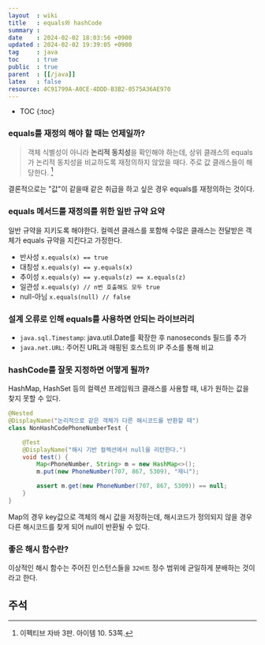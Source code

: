 ```yaml
---
layout  : wiki
title   : equals와 hashCode
summary : 
date    : 2024-02-02 18:03:56 +0900
updated : 2024-02-02 19:39:05 +0900
tag     : java 
toc     : true
public  : true
parent  : [[/java]]
latex   : false
resource: 4C91799A-A0CE-4DDD-B3B2-0575A36AE970
---
```

* TOC
{:toc}

### equals를 재정의 해야 할 때는 언제일까?

> 객체 식별성이 아니라 **논리적 동치성**을 확인해야 하는데, 상위 클래스의 equals가 논리적 동치성을 비교하도록 재정의하지 않았을 때다. 주로 값 클래스들이 해당한다. [^1]

결론적으로는 "값"이 같을때 같은 취급을 하고 싶은 경우 equals를 재정의하는 것이다.

### equals 메서드를 재정의를 위한 일반 규약 요약

일반 규약을 지키도록 해야한다. 컬렉션 클래스를 포함해 수많은 클래스는 전달받은 객체가 equals 규약을 지킨다고 가정한다.

- 반사성 `x.equals(x) == true`
- 대칭성 `x.equals(y) == y.equals(x)`
- 추이성 `x.equals(y) == y.equals(z) == x.equals(z)`
- 일관성 `x.equals(y) // n번 호출해도 모두 true`
- null-아님 `x.equals(null) // false`

### 설계 오류로 인해 equals를 사용하면 안되는 라이브러리

- `java.sql.Timestamp`: java.util.Date를 확장한 후 nanoseconds 필드를 추가
- `java.net.URL`: 주어진 URL과 매핑된 호스트의 IP 주소를 통해 비교

### hashCode를 잘못 지정하면 어떻게 될까?

HashMap, HashSet 등의 컬렉션 프레임워크 클래스를 사용할 때, 내가 원하는 값을 찾지 못할 수 있다. 

```java
@Nested
@DisplayName("논리적으로 같은 객체가 다른 해시코드를 반환할 때")
class NonHashCodePhoneNumberTest {

	@Test
	@DisplayName("해시 기반 컬렉션에서 null을 리턴한다.")
	void test() {
		Map<PhoneNumber, String> m = new HashMap<>();
		m.put(new PhoneNumber(707, 867, 5309), "제니");

		assert m.get(new PhoneNumber(707, 867, 5309)) == null;
	}
}
```

Map의 경우 key값으로 객체의 해시 값을 저장하는데, 해시코드가 정의되지 않을 경우 다른 해시코드를 찾게 되어 null이 반환될 수 있다.

### 좋은 해시 함수란?

이상적인 해시 함수는 주어진 인스턴스들을 `32비트` 정수 범위에 균일하게 분배하는 것이라고 한다.

## 주석 

[^1]: 이펙티브 자바 3판. 아이템 10. 53쪽.

